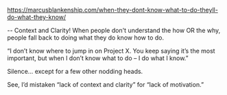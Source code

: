 https://marcusblankenship.com/when-they-dont-know-what-to-do-theyll-do-what-they-know/

-- Context and Clarity! When people don't understand the how OR the why, people fall back to doing what they do know how to do.

“I don’t know where to jump in on Project X. You keep saying it’s the most important, but when I don’t know what to do – I do what I know.”

Silence… except for a few other nodding heads.

See, I’d mistaken “lack of context and clarity” for “lack of motivation.”
